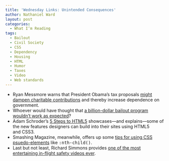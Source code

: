 ```yaml
---
title: 'Wednesday Links: Unintended Consequences'
author: Nathaniel Ward
layout: post
categories:
  - What I’m Reading
tags:
  - Bailout
  - Civil Society
  - CSS
  - Dependency
  - Housing
  - HTML
  - Humor
  - Taxes
  - Video
  - Web standards
---
```

  * Ryan Messmore warns that President Obama’s tax proposals [might dampen charitable contributions][1] and thereby increase dependence on government.
  * Whoever would have thought that [a billion-dollar bailout program wouldn’t work as expected][2]?
  * Adam Schroder’s [5 Steps to HTML5][3] showcases—and explains—some of the new features designers can build into their sites using HTML5 and CSS3.
  * Smashing Magazine, meanwhile, offers up some [tips for using CSS psuedo-elements][4] like <samp>:nth-child()</samp>.
  * Last but not least, Richard Simmons provides [one of the most entertaining in-flight safety videos ever][5].

 [1]: http://blog.heritage.org/2011/03/29/does-obamas-tax-plan-help-those-who-help-those-in-need/
 [2]: http://www.nytimes.com/2011/03/30/business/30foreclose.html?src=busln
 [3]: http://www.5stepstohtml5.com/
 [4]: http://www.smashingmagazine.com/2011/03/30/how-to-use-css3-pseudo-classes/
 [5]: http://mashable.com/2011/03/27/richard-simmons-air-new-zealand/